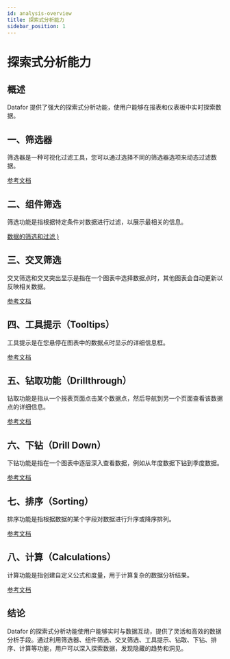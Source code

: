 ```yaml
---
id: analysis-overview
title: 探索式分析能力
sidebar_position: 1
---
```

# 探索式分析能力

## 概述

 Datafor 提供了强大的探索式分析功能，使用户能够在报表和仪表板中实时探索数据。

## 一、筛选器

筛选器是一种可视化过滤工具，您可以通过选择不同的筛选器选项来动态过滤数据。

[参考文档](https://help.datafor.com.cn)

## 二、组件筛选

筛选功能是指根据特定条件对数据进行过滤，以展示最相关的信息。

[数据的筛选和过滤 )](https://help.datafor.com.cn)

## 三、交叉筛选

交叉筛选和交叉突出显示是指在一个图表中选择数据点时，其他图表会自动更新以反映相关数据。

[参考文档](https://help.datafor.com.cn)

## 四、工具提示（Tooltips）

工具提示是在您悬停在图表中的数据点时显示的详细信息框。

[参考文档](https://help.datafor.com.cn)

## 五、钻取功能（Drillthrough）

钻取功能是指从一个报表页面点击某个数据点，然后导航到另一个页面查看该数据点的详细信息。

[参考文档](https://help.datafor.com.cn)

## 六、下钻（Drill Down）

下钻功能是指在一个图表中逐层深入查看数据，例如从年度数据下钻到季度数据。

[参考文档](https://help.datafor.com.cn)

## 七、排序（Sorting）

排序功能是指根据数据的某个字段对数据进行升序或降序排列。

[参考文档](https://help.datafor.com.cn)

## 八、计算（Calculations）

计算功能是指创建自定义公式和度量，用于计算复杂的数据分析结果。

[参考文档](https://help.datafor.com.cn)

## 结论

Datafor 的探索式分析功能使用户能够实时与数据互动，提供了灵活和高效的数据分析手段。通过利用筛选器、组件筛选、交叉筛选、工具提示、钻取、下钻、排序、计算等功能，用户可以深入探索数据，发现隐藏的趋势和洞见。